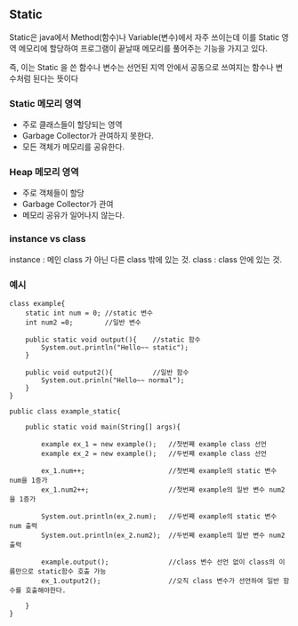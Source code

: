 ## Static
Static은 java에서 Method(함수)나 Variable(변수)에서 자주 쓰이는데 
이를 Static 영역 메모리에 할당하여 프로그램이 끝날때 메모리를 풀어주는 기능을 가지고 있다.


즉, 이는 Static 을 쓴 함수나 변수는 선언된 지역 안에서 공동으로 쓰여지는 함수나 변수처럼 된다는 뜻이다

### Static 메모리 영역
+ 주로 클래스들이 할당되는 영역
+ Garbage Collector가 관여하지 못한다.
+ 모든 객체가 메모리를 공유한다.

### Heap 메모리 영역
+ 주로 객체들이 할당
+ Garbage Collector가 관여
+ 메모리 공유가 일어나지 않는다.

### instance vs class
instance : 메인 class 가 아닌 다른 class 밖에 있는 것.
class : class 안에 있는 것.

### 예시
```
class example{
    static int num = 0; //static 변수
    int num2 =0;        //일반 변수

    public static void output(){    //static 함수
        System.out.println("Hello~~ static");
    }

    public void output2(){          //일반 함수
        System.out.prinln("Hello~~ normal");
    }
}

public class example_static{

    public static void main(String[] args){

        example ex_1 = new example();   //첫번째 example class 선언
        example ex_2 = new example();   //두번째 example class 선언

        ex_1.num++;                     //첫번째 example의 static 변수 num을 1증가
        ex_1.num2++;                    //첫번째 example의 일반 변수 num2을 1증가

        System.out.println(ex_2.num);   //두번째 example의 static 변수 num 출력
        System.out.println(ex_2.num2);  //두번째 example의 일반 변수 num2 출력

        example.output();               //class 변수 선언 없이 class의 이름만으로 static함수 호출 가능
        ex_1.output2();                 //오직 class 변수가 선언하여 일반 함수를 호출해야한다.

    }
}
```